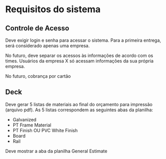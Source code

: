 # Requisitos do sistema

## Controle de Acesso

Deve exigir login e senha para acessar o sistema. Para a primeira entrega, será considerado apenas uma empresa.

No futuro, deve separar os acessos às informações de acordo com os times. Usuários da empresa X só acessam informações da sua própria empresa. 

No futuro, cobrança por cartão

## Deck

Deve gerar 5 listas de materiais ao final do orçamento para impressão (arquivo pdf). As 5 listas correspondem as seguintes abas da planilha:

* Galvanized
* PT Frame Material
* PT Finish OU PVC White Finish
* Board
* Rail

Deve mostrar a aba da planilha General Estimate

